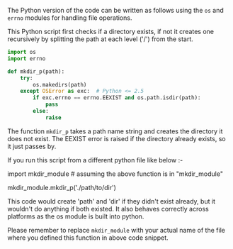 The Python version of the code can be written as follows using the `os` and `errno` modules for handling file operations. 

This Python script first checks if a directory exists, if not it creates one recursively by splitting the path at each level ('/') from the start.

```python
import os
import errno

def mkdir_p(path):
    try:
        os.makedirs(path)
    except OSError as exc:  # Python <= 2.5
        if exc.errno == errno.EEXIST and os.path.isdir(path):
            pass
        else:
            raise
```

The function `mkdir_p` takes a path name string and creates the directory it does not exist. The EEXIST error is raised if the directory already exists, so it just passes by. 

If you run this script from a different python file like below :-

import mkdir_module  # assuming the above function is in "mkdir_module"

mkdir_module.mkdir_p('./path/to/dir')

This code would create 'path' and 'dir' if they didn't exist already, but it wouldn't do anything if both existed. It also behaves correctly across platforms as the os module is built into python. 

Please remember to replace `mkdir_module` with your actual name of the file where you defined this function in above code snippet.

